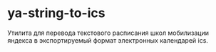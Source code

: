 # ya-string-to-ics

Утилита для перевода текстового расписания школ мобилизации яндекса в экспортируемый формат электронных календарей ics.
